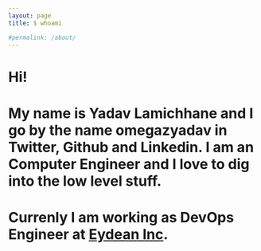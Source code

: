 ```yaml
---
layout: page
title: $ whoami

#permalink: /about/
---
```


# Hi!
# My name is Yadav Lamichhane and I go by the name omegazyadav in Twitter, Github and Linkedin.  I am an Computer Engineer and I love to dig into the low level stuff. 

# Currenly I am working as DevOps Engineer at [Eydean Inc](https://eydean.com).
